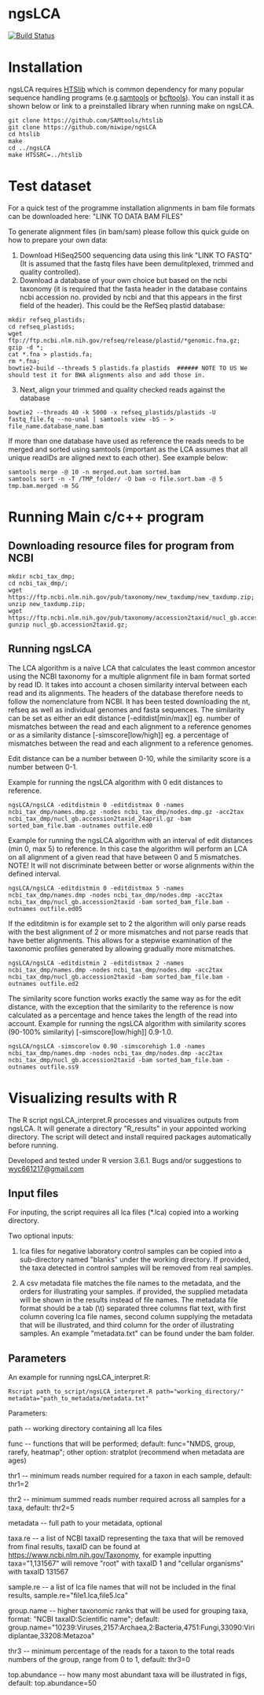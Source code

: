 # ngsLCA
[![Build Status](https://travis-ci.org/miwipe/ngsLCA.svg?branch=master)](https://travis-ci.org/miwipe/ngsLCA)

# Installation
ngsLCA requires [HTSlib](https://github.com/samtools/htslib) which is common dependency for many popular sequence handling programs (e.g.[samtools](https://github.com/samtools/samtools) or [bcftools](http://samtools.github.io/bcftools/)). You can install it as shown below or link to a preinstalled library when running make on ngsLCA.  


```
git clone https://github.com/SAMtools/htslib
git clone https://github.com/miwipe/ngsLCA
cd htslib
make
cd ../ngsLCA
make HTSSRC=../htslib
```
# Test dataset
For a quick test of the programme installation alignments in bam file formats can be downloaded here: "LINK TO DATA BAM FILES"

To generate alignment files (in bam/sam) please follow this quick guide on how to prepare your own data:
1. Download HiSeq2500 sequencing data using this link "LINK TO FASTQ" (It is assumed that the fastq files have been demulitplexed, trimmed and quality controlled). 
2. Download a database of your own choice but based on the ncbi taxonomy (it is required that the fasta header in the database contains ncbi accession no. provided by ncbi and that this appears in the first field of the header). This could be the RefSeq plastid database: 

```
mkdir refseq_plastids;
cd refseq_plastids;
wget ftp://ftp.ncbi.nlm.nih.gov/refseq/release/plastid/*genomic.fna.gz;
gzip -d *;
cat *.fna > plastids.fa;
rm *.fna;
bowtie2-build --threads 5 plastids.fa plastids  ###### NOTE TO US We should test it for BWA alignments also and add those in. 
```

3. Next, align your trimmed and quality checked reads against the database 
```
bowtie2 --threads 40 -k 5000 -x refseq_plastids/plastids -U fastq_file.fq --no-unal | samtools view -bS - > file_name.database_name.bam
```

If more than one database have used as reference the reads needs to be merged and sorted using samtools (important as the LCA assumes that all unique readIDs are aligned next to each other). See example below:

```
samtools merge -@ 10 -n merged.out.bam sorted.bam
samtools sort -n -T /TMP_folder/ -O bam -o file.sort.bam -@ 5 tmp.bam.merged -m 5G
```

# Running Main c/c++ program
## Downloading resource files for program from NCBI 
```
mkdir ncbi_tax_dmp;
cd ncbi_tax_dmp/;
wget https://ftp.ncbi.nlm.nih.gov/pub/taxonomy/new_taxdump/new_taxdump.zip;
unzip new_taxdump.zip;
wget https://ftp.ncbi.nlm.nih.gov/pub/taxonomy/accession2taxid/nucl_gb.accession2taxid.gz;
gunzip nucl_gb.accession2taxid.gz;
```

## Running ngsLCA 
The LCA algorithm is a naïve LCA that calculates the least common ancestor using the NCBI taxonomy for a multiple alignment file in bam format sorted by read ID. It takes into account a chosen similarity interval between each read and its alignments. The headers of the database therefore needs to follow the nomenclature from NCBI. It has been tested downloading the nt, refseq as well as individual genomes and fasta sequences. The similarity can be set as either an edit distance [-editdist[min/max]] eg. number of mismatches between the read and each alignment to a reference genomes or as a similarity distance [-simscore[low/high]] eg. a percentage of mismatches between the read and each alignment to a reference genomes.

Edit distance can be a number between 0-10, while the similarity score is a number between 0-1. 

Example for running the ngsLCA algorithm with 0 edit distances to reference.
```
ngsLCA/ngsLCA -editdistmin 0 -editdistmax 0 -names ncbi_tax_dmp/names.dmp.gz -nodes ncbi_tax_dmp/nodes.dmp.gz -acc2tax ncbi_tax_dmp/nucl_gb.accession2taxid_24april.gz -bam sorted_bam_file.bam -outnames outfile.ed0
```

Example for running the ngsLCA algorithm with an interval of edit distances (min 0, max 5) to reference. In this case the algorithm will perform an LCA on all alignment of a given read that have between 0 and 5 mismatches. NOTE! It will not discriminate between better or worse alignments within the defined interval.
```
ngsLCA/ngsLCA -editdistmin 0 -editdistmax 5 -names ncbi_tax_dmp/names.dmp -nodes ncbi_tax_dmp/nodes.dmp -acc2tax ncbi_tax_dmp/nucl_gb.accession2taxid -bam sorted_bam_file.bam -outnames outfile.ed05
```
If the editditmin is for example set to 2 the algorithm will only parse reads with the best alignment of 2 or more mismatches and not parse reads that have better alignments. This allows for a stepwise examination of the taxonomic profiles generated by allowing gradually more mismatches. 
```
ngsLCA/ngsLCA -editdistmin 2 -editdistmax 2 -names ncbi_tax_dmp/names.dmp -nodes ncbi_tax_dmp/nodes.dmp -acc2tax ncbi_tax_dmp/nucl_gb.accession2taxid -bam sorted_bam_file.bam -outnames outfile.ed2
```
The similarity score function works exactly the same way as for the edit distance, with the exception that the similarity to the reference is now calculated as a percentage and hence takes the length of the read into account. Example for running the ngsLCA algorithm with similarity scores (90-100% similarity) [-simscore[low/high]] 0.9-1.0. 
```
ngsLCA/ngsLCA -simscorelow 0.90 -simscorehigh 1.0 -names ncbi_tax_dmp/names.dmp -nodes ncbi_tax_dmp/nodes.dmp -acc2tax ncbi_tax_dmp/nucl_gb.accession2taxid -bam sorted_bam_file.bam -outnames outfile.ss9
```

# Visualizing results with R

The R script ngsLCA_interpret.R processes and visualizes outputs from ngsLCA. It will generate a directory "R_results" in your appointed working directory. The script will detect and install required packages automatically before running. 

Developed and tested under R version 3.6.1. Bugs and/or suggestions to wyc661217@gmail.com

## Input files

For inputing, the script requires all lca files (*.lca) copied into a working directory.

Two optional inputs:

1. lca files for negative laboratory control samples can be copied into a sub-directory named "blanks" under the working directory. If provided, the taxa detected in control samples will be removed from real samples.

2. A csv metadata file matches the file names to the metadata, and the orders for illustrating your samples. if provided, the supplied metadata will be shown in the results instead of file names. The metadata file format should be a tab (\t) separated three columns flat text, with first column covering lca file names, second column supplying the metadata that will be illustrated, and third column for the order of illustrating samples. An example "metadata.txt" can be found under the bam folder.

## Parameters

An example for running ngsLCA_interpret.R:
```
Rscript path_to_script/ngsLCA_interpret.R path="working_directory/" metadata="path_to_metadata/metadata.txt"
```
Parameters:

path -- working directory containing all lca files

func -- functions that will be performed; default: func="NMDS, group, rarefy, heatmap"; other option: stratplot (recommend            when metadata are ages) 

thr1 -- minimum reads number required for a taxon in each sample, default: thr1=2

thr2 -- minimum summed reads number required across all samples for a taxa, default: thr2=5
      
metadata -- full path to your metadata, optional

taxa.re -- a list of NCBI taxaID representing the taxa that will be removed from final results, taxaID can be found at https://www.ncbi.nlm.nih.gov/Taxonomy, for example inputting taxa="1,131567" will remove "root" with taxaID 1 and "cellular organisms" with taxaID 131567

sample.re -- a list of lca file names that will not be included in the final results, sample.re="file1.lca,file5.lca"

group.name -- higher taxonomic ranks that will be used for grouping taxa, format: "NCBI taxaID:Scientific name"; default: group.name="10239:Viruses,2157:Archaea,2:Bacteria,4751:Fungi,33090:Viridiplantae,33208:Metazoa"

thr3 -- minimum percentage of the reads for a taxon to the total reads numbers of the group, range from 0 to 1, default: thr3=0

top.abundance -- how many most abundant taxa will be illustrated in figs, default: top.abundance=50

